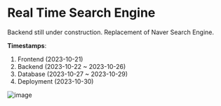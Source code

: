 # Real Time Search Engine
Backend still under construction. 
Replacement of Naver Search Engine.

**Timestamps**: 
1. Frontend (2023-10-21)
2. Backend (2023-10-22 ~ 2023-10-26)
3. Database (2023-10-27 ~ 2023-10-29)
4. Deployment (2023-10-30)

![image](https://github.com/gkim297/Real_Time_Search_Engine/assets/70546406/c22d845e-dee9-4b26-a187-54d26452e2b0)
